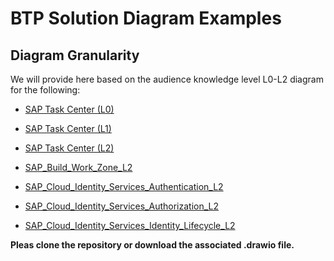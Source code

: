 # BTP Solution Diagram Examples

## Diagram Granularity
We will provide here based on the audience knowledge level L0-L2 diagram for the following:

- [SAP Task Center (L0)](SAP_Task_Center_L0.drawio)
- [SAP Task Center (L1)](SAP_Task_Center_L1.drawio)
- [SAP Task Center (L2)](SAP_Task_Center_L2.drawio)

- [SAP_Build_Work_Zone_L2](SAP_Build_Work_Zone_L2.drawio)

- [SAP_Cloud_Identity_Services_Authentication_L2](SAP_Cloud_Identity_Services_Authentication_L2.drawio)
- [SAP_Cloud_Identity_Services_Authorization_L2](SAP_Cloud_Identity_Services_Authorization_L1.drawio)
- [SAP_Cloud_Identity_Services_Identity_Lifecycle_L2](SAP_Cloud_Identity_Services_Identity_Lifecycle_L1.drawio)

**Pleas clone the repository or download the associated .drawio file.**
